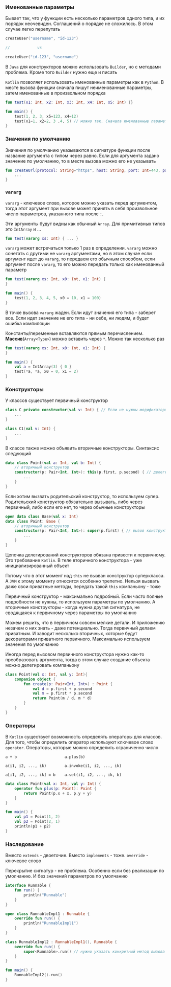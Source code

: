### Именованные параметры

Бывает так, что у функции есть несколько параметров одного типа, и их порядок неочевиден. Соглашений о порядке не сложилось. В этом случае легко перепутать

```kotlin
createUser("username", "id-123")

//            vs

createUser("id-123", "username")
```

В `Java` для конструкторов можно использовать `Builder`, но с методами проблема. Кроме того `Builder` нужно еще и писать

`Kotlin` позволяет использовать именованные параметры как в `Python`. В месте вызова функции сначала пишут неименованные параметры, затем именованные в произвольном порядка

```kotlin
fun test(x1: Int, x2: Int, x3: Int, x4: Int, x5: Int) {}

fun main() {
    test(1, 2, 3, x5=123, x4=12)
    test(x1=1, x2=2, 3 ,4, 5) // можно так. Сначала именованные параметры в том порядке, в котором они идут в функции, затем неименованные 
}
```
### Значения по умолчанию

Значения по умолчанию указываются в сигнатуре функции после название аргумента с типом через равно. Если для аргумента задано значение по умолчанию, то в месте вызова можно его не указывать

```kotlin
fun createUrl(protocol: String="https", host: String, port: Int=443, path: String="", query: String=""): URL {
    ...
}
```

### `vararg`

`vararg` - ключевое слово, которое можно указать перед аргументом, тогда этот аргумент при вызове может принять в себя произвольное число параметров, указанного типа после `:`.

Эти аргументы будут видны как обычный `Array`. Для примитивных типов это `IntArray` и ...

```kotlin
fun test(vararg xs: Int) { ... }
```

`vararg` может встречаться только 1 раз в определении. `vararg` можно сочетать с другими не `vararg` аргументами, но в этом случае если аргумент идет до `vararg`, то передаем его обычным способом, если аргумент после `vararg`, то его можно передать только как именованный параметр

```kotlin
fun test(vararg xs: Int, x0: Int, x1: Int) {
}

fun main() {
    test(1, 2, 3, 4, 5, x0 = 10, x1 = 100)
}
```

В точке вызова `vararg` жаден. Если идут значения его типа - заберет все. Если идет значение не его типа - ни себе, ни людям, и будет ошибка компиляции

Константы/переменные вставляются прямым перечислением. **Массив**(`Array<Type>`) можно вставить через `*`. Можно так несколько раз

```kotlin
fun test(vararg xs: Int, x0: Int, x1: Int) {
}

fun main() {
    val a = IntArray(3) { 0 }
    test(*a, *a, x0 = 0, x1 = 2)
}
```

### Конструкторы

У классов существует первичный конструктор

```kotlin
class C private constructor(val v: Int) { // Если не нужны модификаторы, 'constructor' можно опустить
    ...
}

class C1(val v: Int) {
    ...
}
```

В классе также можно объявить вторичные конструкторы. Синтаксис следующий

```kotlin
data class Point(val a: Int, val b: Int) {
    // вторичный конструктор
    constructor(p: Pair<Int, Int>): this(p.first, p.second) { // делегирование первичному конструктору обязательно при его наличии 
        ...
    }
}
```

Если хотим вызвать родительский конструктор, то используем супер. Родительский конструктор обязательно вызывать, либо через первичный, либо если его нет, то через обычные конструкторы

```kotlin
open data class Base(val x: Int)
data class Point: Base {
    // вторичный конструктор
    constructor(p: Pair<Int, Int>): super(p.first) { // вызов конструктора родителя 
        ...
    }
}
```

Цепочка делегирований конструкторов обязана привести к первичному. Это требование `Kotlin`. В теле вторичного конструктора - уже инициализированный объект

Потому что в этот момент над `this` не вызван конструктор суперкласса. А `JVM` к этому моменту относится особенно трепетно. Нельзя вызвать даже свои приватные методы, передать такой `this` компаньону - тоже

Первичный конструктор - максимально подробный. Если часто полные подробности не нужны, то используем параметры по умолчанию. А вторичные конструкторы - когда нужна другая сигнатура, не сводящаяся к первичному через параметры по умолчанию

Можем решить, что в первичном совсем мелкие детали. И приложению незачем о них знать - даже потенциально. Тогда первичный делаем приватным. И заводит несколько вторичных, которые будут декораторами приватного первичного. Максимально используем значения по умолчанию

Иногда перед вызовом первичного конструктора нужно как-то преобразовать аргумента, тогда в этом случае создание объекта можно делегировать компаньону

```kotlin
class Point(val x: Int, val y: Int){
    companion object {
        fun create(p: Pair<Int, Int>) : Point {
            val d = p.first + p.second
            val m = p.first * p.second
            return Point(m / d, m * d)
        }
    }
}
```

### Операторы

В `Kotlin` существует возможность определять операторы для классов. Для того, чтобы определить оператор используют ключевое слово `operator`. Операторы, которые можно определить ограниченно число

```
a + b                     a.plus(b)

a(i1, i2, ..., ik)        a.invoke(i1, i2, ..., ik)

a[i1, i2, ..., ik] = b    a.set(i1, i2, ..., ik, b)
```

```kotlin
data class Point(val x: Int, val y: Int) {
    operator fun plus(p: Point): Point {
        return Point(p.x + x, p.y + y)
    }
}

fun main() {
    val p1 = Point(1, 2)
    val p2 = Point(2, 1)
    println(p1 + p2)
}
```

### Наследование

Вместо `extends` - двоеточие. Вместо `implements` - тоже. `override` - ключевое слово

Перекрытие сигнатур - не проблема. Особенно если без реализации по умолчанию. И без значений параметров по умолчанию

```kotlin
interface Runnable {
    fun run() {
        println("Runnable")
    }
}

open class RunnableImpl1 : Runnable {
    override fun run() {
        println("RunnableImpl1")
    }
}

class RunnableImpl2 : RunnableImpl1(), Runnable {
    override fun run() {
        super<Runnable>.run() // нужно указать конкретный метод вызова
    }
}

fun main() {
    RunnableImpl2().run()
}
```